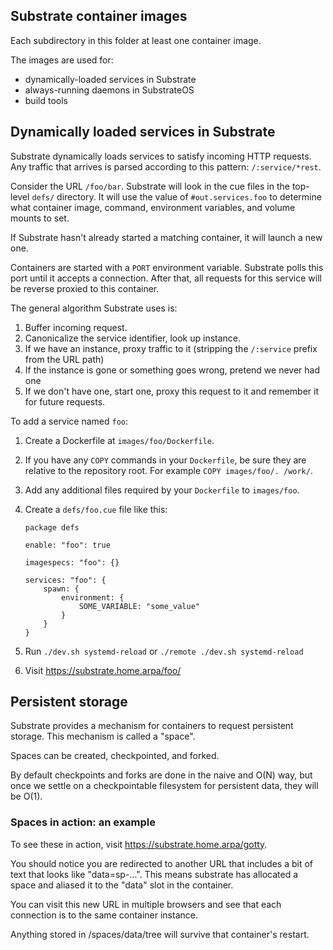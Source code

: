 ## Substrate container images

Each subdirectory in this folder at least one container image.

The images are used for:
- dynamically-loaded services in Substrate
- always-running daemons in SubstrateOS
- build tools

## Dynamically loaded services in Substrate

Substrate dynamically loads services to satisfy incoming HTTP requests. Any traffic that arrives is parsed according to this pattern: `/:service/*rest`.

Consider the URL `/foo/bar`. Substrate will look in the cue files in the top-level `defs/` directory. It will use the value of `#out.services.foo` to determine what container image, command, environment variables, and volume mounts to set.

If Substrate hasn't already started a matching container, it will launch a new one.

Containers are started with a `PORT` environment variable. Substrate polls this port until it accepts a connection. After that, all requests for this service will be reverse proxied to this container.

The general algorithm Substrate uses is:

1. Buffer incoming request.
2. Canonicalize the service identifier, look up instance.
3. If we have an instance, proxy traffic to it (stripping the `/:service` prefix from the URL path)
4. If the instance is gone or something goes wrong, pretend we never had one
5. If we don't have one, start one, proxy this request to it and remember it for future requests.

To add a service named `foo`:

1. Create a Dockerfile at `images/foo/Dockerfile`.
2. If you have any `COPY` commands in your `Dockerfile`, be sure they are relative to the repository root. For example `COPY images/foo/. /work/`.
2. Add any additional files required by your `Dockerfile` to `images/foo`.
3. Create a `defs/foo.cue` file like this:

    ```
    package defs

    enable: "foo": true

    imagespecs: "foo": {}

    services: "foo": {
        spawn: {
            environment: {
                SOME_VARIABLE: "some_value"
            }
        }
    }
    ```

4. Run `./dev.sh systemd-reload` or `./remote ./dev.sh systemd-reload`
5. Visit https://substrate.home.arpa/foo/

## Persistent storage

Substrate provides a mechanism for containers to request persistent storage. This mechanism is called a "space".

Spaces can be created, checkpointed, and forked.

By default checkpoints and forks are done in the naive and O(N) way, but once we settle on a checkpointable filesystem for persistent data, they will be O(1).

### Spaces in action: an example

To see these in action, visit https://substrate.home.arpa/gotty.

You should notice you are redirected to another URL that includes a bit of text that looks like "data=sp-...". This means substrate has allocated a space and aliased it to the "data" slot in the container.

You can visit this new URL in multiple browsers and see that each connection is to the same container instance.

Anything stored in /spaces/data/tree will survive that container's restart.
